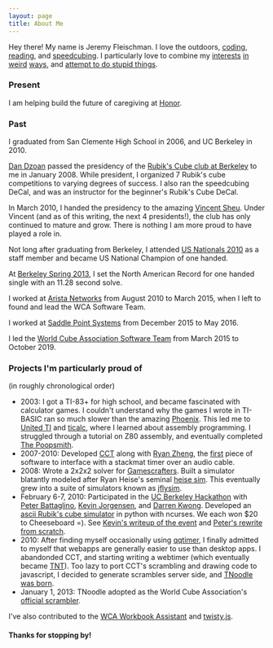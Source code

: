 ```yaml
---
layout: page
title: About Me
---
```


Hey there! My name is Jeremy Fleischman. I love the outdoors,
[coding](https://github.com/jfly/),
[reading](https://www.goodreads.com/user/show/51546534-jeremy-fleischman), and
[speedcubing](https://www.worldcubeassociation.org/results/p.php?i=2005FLEI01).
I particularly love to combine my
[interests](https://www.youtube.com/watch?v=seK7Kw4GR4o)
[in](https://www.youtube.com/watch?v=3-TvSWPrBi4)
[weird](https://www.youtube.com/watch?v=-ljZZo-8YC4)
[ways](https://www.youtube.com/watch?v=b8JOC1NkVP8), and
[attempt to do stupid things](https://www.youtube.com/watch?v=AorkxGK2Qow).

### Present

I am helping build the future of caregiving at [Honor](https://www.joinhonor.com).

### Past

I graduated from San Clemente High School in 2006, and UC Berkeley in 2010.

[Dan Dzoan](https://www.worldcubeassociation.org/results/p.php?i=2006DZOA03)
passed the presidency of the
[Rubik's Cube club at Berkeley](http://cubing.berkeley.edu/) to me in January 2008. While president,
I organized 7 Rubik's cube competitions to varying degrees of success. I also
ran the speedcubing DeCal, and was an instructor for the beginner's Rubik's
Cube DeCal.

In March 2010, I handed the presidency to the amazing
[Vincent Sheu](https://www.worldcubeassociation.org/results/p.php?i=2006SHEU01). Under
Vincent (and as of this writing, the next 4 presidents!), the club has only
continued to mature and grow. There is nothing I am more proud to have played a
role in.

Not long after graduating from Berkeley, I attended
[US Nationals 2010](https://www.worldcubeassociation.org/results/c.php?i=USNationals2010)
as a staff member and became US National Champion of one handed.

At [Berkeley Spring 2013](https://www.worldcubeassociation.org/results/c.php?i=BerkeleySpring2013), I set the North American Record for one handed
single with an 11.28 second solve.

I worked at [Arista Networks](https://www.arista.com) from August 2010 to
March 2015, when I left to found and lead the WCA Software Team.

I worked at [Saddle Point Systems](https://www.saddlepointsystems.com/resources/about/) from December 2015 to May 2016.

I led the [World Cube Association Software Team](https://www.worldcubeassociation.org/contact) from March 2015 to October 2019.

### Projects I'm particularly proud of

(in roughly chronological order)

* 2003:
<a name="ti"></a>
I got a TI-83+ for high school, and became fascinated with calculator games. I
couldn't understand why the games I wrote in TI-BASIC ran so much slower than the amazing
[Phoenix](http://www.ticalc.org/archives/files/fileinfo/148/14876.html). This
led me to [United TI](unitedti.org) and [ticalc](ticalc.org), where I
learned about assembly programming. I struggled through a tutorial on Z80
assembly, and eventually completed
[The Poopsmith](http://www.ticalc.org/archives/files/fileinfo/317/31775.html).
* 2007-2010:
Developed [CCT](http://cct.cubing.net/) along with
[Ryan Zheng](https://www.worldcubeassociation.org/results/p.php?i=2006ZHEN02),
the
[first](https://groups.yahoo.com/neo/groups/speedsolvingrubikscube/conversations/messages/34984)
piece of software to interface with a stackmat timer over an audio cable.
* 2008:
Wrote a 2x2x2 solver for [Gamescrafters](http://gamescrafters.berkeley.edu/alumni.php).
Built a simulator blatantly modeled after Ryan Heise's
seminal [heise sim](http://www.ryanheise.com/cube/speed.html). This eventually
grew into a suite of simulators known as
[jflysim](http://jfly.cubing.net/jflysim/qqTimer.html).
* February 6-7, 2010:
Participated in the [UC Berkeley
Hackathon](http://archive.dailycal.org/article.php?id=108145) with [Peter
Battaglino](https://www.worldcubeassociation.org/results/p.php?i=2009BATT02),
[Kevin
Jorgensen](https://www.worldcubeassociation.org/results/p.php?i=2006JORG01),
and [Darren
Kwong](https://www.worldcubeassociation.org/results/p.php?i=2005KWON01).
Developed an [ascii Rubik's cube
simulator](https://github.com/jfly/Hackathon2010) in python with ncurses. We
each won $20 to Cheeseboard =). See [Kevin's writeup of the
event](http://spacestation77.wordpress.com/2010/02/07/berkeley-hackathon-2010/)
and [Peter's rewrite from scratch](https://github.com/peterbat/rubikon).
* 2010:
<a name="tnoodle"></a>
After finding myself occasionally using [qqtimer](http://www.qqtimer.net/),
I finally admitted to myself that webapps are generally easier to use than
desktop apps. I abandonded CCT, and starting writing a webtimer (which eventually became [TNT](http://www.jflei.com/tnt/)). Too
lazy to port CCT's scrambling and drawing code to javascript, I decided to
generate scrambles server side, and
[TNoodle was born](https://github.com/cubing/tnoodle/commit/ccdada3b9e29b545a6c2274c2890fc229723fda8). 
* January 1, 2013:
TNoodle adopted as the World Cube Association's
[official scrambler](https://www.worldcubeassociation.org/posts/wca-documents-updated-january-1-2013).

I've also contributed to the [WCA Workbook Assistant](https://github.com/cubing/wca-workbook-assistant) and
[twisty.js](https://github.com/cubing/twisty.js).

#### Thanks for stopping by!
